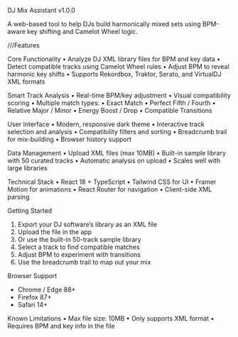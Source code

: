 DJ Mix Assistant v1.0.0

A web-based tool to help DJs build harmonically mixed sets using BPM-aware key shifting and Camelot Wheel logic.

///Features

Core Functionality
• Analyze DJ XML library files for BPM and key data
• Detect compatible tracks using Camelot Wheel rules
• Adjust BPM to reveal harmonic key shifts
• Supports Rekordbox, Traktor, Serato, and VirtualDJ XML formats

Smart Track Analysis
	•	Real-time BPM/key adjustment
	•	Visual compatibility scoring
	•	Multiple match types:
	•	Exact Match
	•	Perfect Fifth / Fourth
	•	Relative Major / Minor
	•	Energy Boost / Drop
	•	Compatible Transitions

User Interface
	•	Modern, responsive dark theme
	•	Interactive track selection and analysis
	•	Compatibility filters and sorting
	•	Breadcrumb trail for mix-building
	•	Browser history support

Data Management
	•	Upload XML files (max 10MB)
	•	Built-in sample library with 50 curated tracks
	•	Automatic analysis on upload
	•	Scales well with large libraries

Technical Stack
	•	React 18 + TypeScript
	•	Tailwind CSS for UI
	•	Framer Motion for animations
	•	React Router for navigation
	•	Client-side XML parsing

Getting Started
1. Export your DJ software’s library as an XML file
2. Upload the file in the app
3. Or use the built-in 50-track sample library
4. Select a track to find compatible matches
5. Adjust BPM to experiment with transitions
6. Use the breadcrumb trail to map out your mix

Browser Support
- Chrome / Edge 88+
- Firefox 87+
- Safari 14+

Known Limitations
	•	Max file size: 10MB
	•	Only supports XML format
	•	Requires BPM and key info in the file
